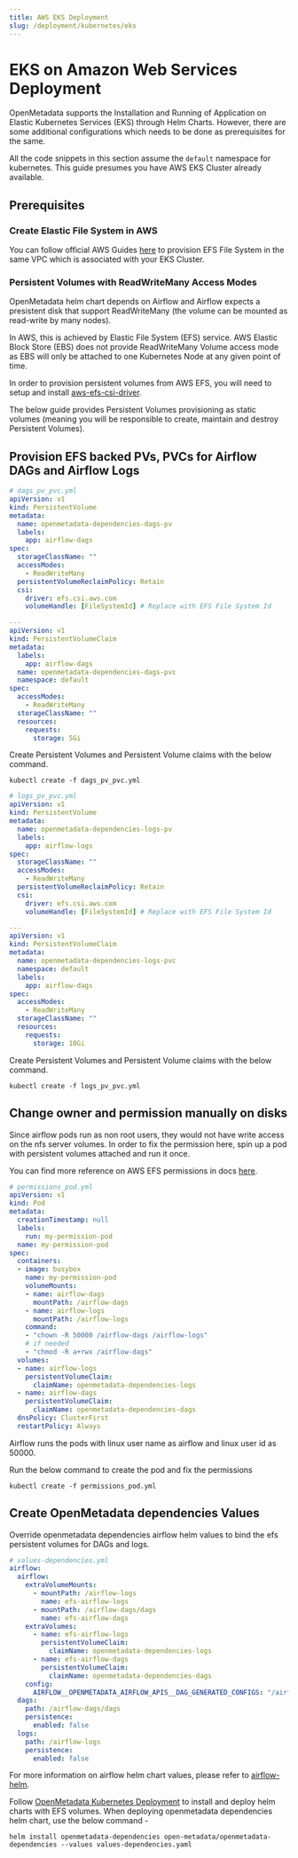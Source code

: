 ```yaml
---
title: AWS EKS Deployment
slug: /deployment/kubernetes/eks
---
```


# EKS on Amazon Web Services Deployment

OpenMetadata supports the Installation and Running of Application on Elastic Kubernetes Services (EKS) through Helm Charts.
However, there are some additional configurations which needs to be done as prerequisites for the same.

<Note>

All the code snippets in this section assume the `default` namespace for kubernetes.
This guide presumes you have AWS EKS Cluster already available.

</Note>

## Prerequisites

### Create Elastic File System in AWS

You can follow official AWS Guides [here](https://docs.aws.amazon.com/efs/latest/ug/gs-step-two-create-efs-resources.html) to provision EFS File System in the same VPC which is associated with your EKS Cluster.

### Persistent Volumes with ReadWriteMany Access Modes

OpenMetadata helm chart depends on Airflow and Airflow expects a presistent disk that support ReadWriteMany (the volume can be mounted as read-write by many nodes).

In AWS, this is achieved by Elastic File System (EFS) service. AWS Elastic Block Store (EBS) does not provide ReadWriteMany Volume access mode as EBS will only be attached to one Kubernetes Node at any given point of time.

In order to provision persistent volumes from AWS EFS, you will need to setup and install [aws-efs-csi-driver](https://github.com/kubernetes-sigs/aws-efs-csi-driver).

The below guide provides Persistent Volumes provisioning as static volumes (meaning you will be responsible to create, maintain and destroy Persistent Volumes).

## Provision EFS backed PVs, PVCs for Airflow DAGs and Airflow Logs

<Collapse title="Code Samples for PV and PVC for Airflow DAGs">

```yaml
# dags_pv_pvc.yml
apiVersion: v1 
kind: PersistentVolume 
metadata: 
  name: openmetadata-dependencies-dags-pv 
  labels: 
    app: airflow-dags 
spec: 
  storageClassName: ""
  accessModes: 
    - ReadWriteMany
  persistentVolumeReclaimPolicy: Retain
  csi:
    driver: efs.csi.aws.com
    volumeHandle: [FileSystemId] # Replace with EFS File System Id

---
apiVersion: v1
kind: PersistentVolumeClaim
metadata:
  labels: 
    app: airflow-dags 
  name: openmetadata-dependencies-dags-pvc
  namespace: default
spec:
  accessModes:
    - ReadWriteMany
  storageClassName: ""
  resources:
    requests:
      storage: 5Gi
```

Create Persistent Volumes and Persistent Volume claims with the below command.

```commandline
kubectl create -f dags_pv_pvc.yml
```

</Collapse>

<Collapse title="Code Samples for PV and PVC for Airflow Logs">

```yaml
# logs_pv_pvc.yml
apiVersion: v1 
kind: PersistentVolume 
metadata: 
  name: openmetadata-dependencies-logs-pv
  labels: 
    app: airflow-logs
spec: 
  storageClassName: ""
  accessModes: 
    - ReadWriteMany
  persistentVolumeReclaimPolicy: Retain
  csi:
    driver: efs.csi.aws.com
    volumeHandle: [FileSystemId] # Replace with EFS File System Id

---
apiVersion: v1
kind: PersistentVolumeClaim
metadata:
  name: openmetadata-dependencies-logs-pvc
  namespace: default
  labels: 
    app: airflow-dags
spec:
  accessModes:
    - ReadWriteMany
  storageClassName: ""
  resources:
    requests:
      storage: 10Gi
```

Create Persistent Volumes and Persistent Volume claims with the below command.

```commandline
kubectl create -f logs_pv_pvc.yml
```

</Collapse>

## Change owner and permission manually on disks

Since airflow pods run as non root users, they would not have write access on the nfs server volumes. In order to fix the permission here, spin up a pod with persistent volumes attached and run it once.

You can find more reference on AWS EFS permissions in docs [here](https://docs.aws.amazon.com/efs/latest/ug/using-fs.html).

```yaml
# permissions_pod.yml
apiVersion: v1
kind: Pod
metadata:
  creationTimestamp: null
  labels:
    run: my-permission-pod
  name: my-permission-pod
spec:
  containers:
  - image: busybox
    name: my-permission-pod
    volumeMounts:
    - name: airflow-dags
      mountPath: /airflow-dags
    - name: airflow-logs
      mountPath: /airflow-logs
    command:
    - "chown -R 50000 /airflow-dags /airflow-logs"
    # if needed
    - "chmod -R a+rwx /airflow-dags"
  volumes:
  - name: airflow-logs
    persistentVolumeClaim:
      claimName: openmetadata-dependencies-logs
  - name: airflow-dags
    persistentVolumeClaim:
      claimName: openmetadata-dependencies-dags
  dnsPolicy: ClusterFirst
  restartPolicy: Always
```

<Note>

Airflow runs the pods with linux user name as airflow and linux user id as 50000.

</Note>

Run the below command to create the pod and fix the permissions

```commandline
kubectl create -f permissions_pod.yml
```

## Create OpenMetadata dependencies Values

Override openmetadata dependencies airflow helm values to bind the efs persistent volumes for DAGs and logs.

```yaml
# values-dependencies.yml
airflow:
  airflow:
    extraVolumeMounts:
      - mountPath: /airflow-logs
        name: efs-airflow-logs
      - mountPath: /airflow-dags/dags
        name: efs-airflow-dags
    extraVolumes:
      - name: efs-airflow-logs
        persistentVolumeClaim:
          claimName: openmetadata-dependencies-logs
      - name: efs-airflow-dags
        persistentVolumeClaim:
          claimName: openmetadata-dependencies-dags
    config:
      AIRFLOW__OPENMETADATA_AIRFLOW_APIS__DAG_GENERATED_CONFIGS: "/airflow-dags/dags"
  dags:
    path: /airflow-dags/dags
    persistence:
      enabled: false
  logs:
    path: /airflow-logs
    persistence:
      enabled: false
```

For more information on airflow helm chart values, please refer to [airflow-helm](https://artifacthub.io/packages/helm/airflow-helm/airflow/8.5.3).

Follow [OpenMetadata Kubernetes Deployment](/deployment/kubernetes) to install and deploy helm charts with EFS volumes.
When deploying openmetadata dependencies helm chart, use the below command -

```commandline
helm install openmetadata-dependencies open-metadata/openmetadata-dependencies --values values-dependencies.yaml
```
